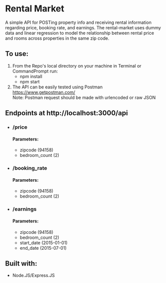 # Rental Market

A simple API for POSTing property info and receiving rental information regarding price, booking rate, and earnings. The rental-market uses dummy data and linear regression to model the relationship between rental price and rooms across properties in the same zip code.

## To use:
1. From the Repo's local directory on your machine in Terminal or CommandPrompt run:
    + npm install  
    + npm start  
2. The API can be easily tested using Postman https://www.getpostman.com/  
    Note: Postman request should be made with urlencoded or raw JSON

## Endpoints at http://localhost:3000/api
+ ### /price  
  #### Parameters:
    + zipcode (94158)
    + bedroom_count (2)
+ ### /booking_rate  
    #### Parameters:
    + zipcode (94158)
    + bedroom_count (2)
+ ### /earnings  
    #### Parameters:
    + zipcode (94158)
    + bedroom_count (2)
    + start_date (2015-01-01)
    + end_date (2015-07-01)
    
## Built with:
+ Node.JS/Express.JS

